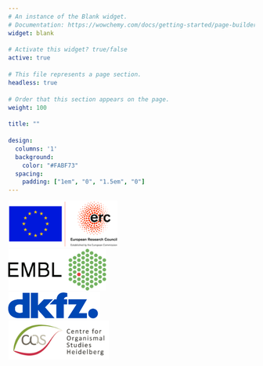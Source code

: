 ```yaml
---
# An instance of the Blank widget.
# Documentation: https://wowchemy.com/docs/getting-started/page-builder/
widget: blank

# Activate this widget? true/false
active: true

# This file represents a page section.
headless: true

# Order that this section appears on the page.
weight: 100

title: ""

design:
  columns: '1'
  background:
    color: "#FABF73"
  spacing:
    padding: ["1em", "0", "1.5em", "0"]
---
```


<div class="row align-items-center">
    <div class="col-12 col-sm-3">
        <div class="featurette-icon">
            <a href="https://erc.europa.eu/"><img src="/media/erc-logo.png" style="display: inline-block; max-height: 95px; max-width: 75%; height: auto; width: auto;"/></a>
        </div>
    </div>
    <div class="col-12 col-sm-3 mt-4 mt-sm-0">
        <div class="featurette-icon">
            <a href="https://www.embl.org/sites/heidelberg/"><img src="/media/embl-logo.png" style="display: inline-block; max-height: 85px; max-width: 75%; height: auto; width: auto;"/></a>
        </div>
    </div>
    <div class="col-12 col-sm-3 mt-4 mt-sm-0">
        <div class="featurette-icon">
            <a href="https://www.dkfz.de/en/index.html"><img src="/media/dkfz-logo.png" style="display: inline-block; max-height: 55px; max-width: 75%; height: auto; width: auto;"/></a>
        </div>
    </div>
    <div class="col-12 col-sm-3 mt-4 mt-sm-0">
        <div class="featurette-icon">
            <a href="https://www.cos.uni-heidelberg.de/en"><img src="/media/cos-logo.png" style="display: inline-block; max-height: 80px; max-width: 75%; height: auto; width: auto;"/></a>
        </div>
    </div>
</div>
